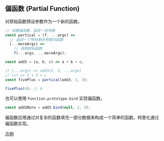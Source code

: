 ## 偏函数 (Partial Function)

对原始函数预设参数作为一个新的函数。

```js
// 创建偏函数，固定一些参数
const partical = (f, ...args) =>
  // 返回一个带有剩余参数的函数
  (...moreArgs) =>
    // 调用原始函数
    f(...args, ...moreArgs);

const add3 = (a, b, c) => a + b + c;

// (...args) => add3(2, 3, ...args)
// (c) => 2 + 3 + c
const fivePlus = partical(add3, 2, 3);

fivePlus(4); // 9
```

也可以使用 `Function.prototype.bind` 实现偏函数。

```js
const add1More = add3.bind(null, 2, 3);
```

偏函数应用通过对复杂的函数填充一部分数据来构成一个简单的函数。柯里化通过偏函数实现。

[示例](https://github.com/shfshanyue/fp-jargon-zh/blob/master/demos/partial.js)
